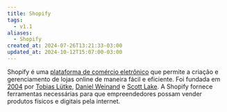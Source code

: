 ```yaml
---
title: Shopify
tags:
  - v1.1
aliases:
  - Shopify
created_at: 2024-07-26T13:21:33-03:00
updated_at: 2024-10-12T15:07:00-03:00
---
```


Shopify é uma [plataforma de comércio eletrônico](../../../../atomos/2024/07/13/Plataforma_de_comercio_eletronico.md) que permite a criação e gerenciamento de lojas online de maneira fácil e eficiente. Foi fundada em [2004](datas/2004.md) por [Tobias Lütke](../../../../entrada/2024/07/13/Tobias_Lutke.md), [Daniel Weinand](../../../../entrada/2024/07/13/Daniel_Weinand.md) e [Scott Lake](../../../../entrada/2024/07/13/Scott_Lake.md). A Shopify fornece ferramentas necessárias para que empreendedores possam vender produtos físicos e digitais pela internet.